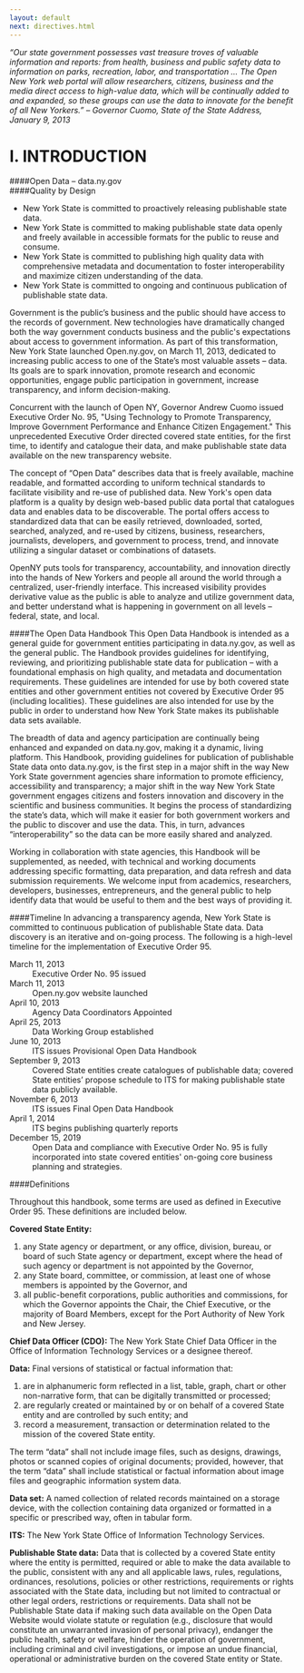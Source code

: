 ```yaml
---
layout: default
next: directives.html
---
```


*“Our state government possesses vast treasure troves of valuable information and reports: from health, business and public safety data to information on parks, recreation, labor, and transportation … The Open New York web portal will allow researchers, citizens, business and the media direct access to high-value data, which will be continually added to and expanded, so these groups can use the data to innovate for the benefit of all New Yorkers.” – Governor Cuomo, State of the State Address,        January 9, 2013*


I. INTRODUCTION
=========
####Open Data – data.ny.gov
<br />
####Quality by Design
*	New York State is committed to proactively releasing publishable state data.
*	New York State is committed to making publishable state data openly and freely available in accessible formats for the public to reuse and consume. 
*	New York State is committed to publishing high quality data with comprehensive metadata and documentation to foster interoperability and maximize citizen understanding of the data.
*	New York State is committed to ongoing and continuous publication of publishable state data.

Government is the public’s business and the public should have access to the records of government.  New technologies have dramatically changed both the way government conducts business and the public's expectations about access to government information.  As part of this transformation, New York State launched Open.ny.gov, on March 11, 2013, dedicated to increasing public access to one of the State’s most valuable assets – data.  Its goals are to spark innovation, promote research and economic opportunities, engage public participation in government, increase transparency, and inform decision-making.  

Concurrent with the launch of Open NY, Governor Andrew Cuomo issued Executive Order No. 95, "Using Technology to Promote Transparency, Improve Government Performance and Enhance Citizen Engagement."  This unprecedented Executive Order directed covered state entities, for the first time, to identify and catalogue their data, and make publishable state data available on the new transparency website.

The concept of “Open Data” describes data that is freely available, machine readable, and formatted according to uniform technical standards to facilitate visibility and re-use of published data.  New York's open data platform is a quality by design web-based public data portal that catalogues data and enables data to be discoverable.  The portal offers access to standardized data that can be easily retrieved, downloaded, sorted, searched, analyzed, and re-used by citizens, business, researchers, journalists, developers, and government to process, trend, and innovate utilizing a singular dataset or combinations of datasets.  

OpenNY puts tools for transparency, accountability, and innovation directly into the hands of New Yorkers and people all around the world through a centralized, user-friendly interface.  This increased visibility provides derivative value as the public is able to analyze and utilize government data, and better understand what is happening in government on all levels – federal, state, and local.  

####The Open Data Handbook
This Open Data Handbook is intended as a general guide for government entities participating in data.ny.gov, as well as the general public.  The Handbook provides guidelines for identifying, reviewing, and prioritizing publishable state data for publication – with a foundational emphasis on high quality, and metadata and documentation requirements. These guidelines are intended for use by both covered state entities and other government entities not covered by Executive Order 95 (including localities).  These guidelines are also intended for use by the public in order to understand how New York State makes its publishable data sets available. 

The breadth of data and agency participation are continually being enhanced and expanded on data.ny.gov, making it a dynamic, living platform. This Handbook, providing guidelines for publication of publishable State data onto data.ny.gov, is the first step in a major shift in the way New York State government agencies share information to promote efficiency, accessibility and transparency; a major shift in the way New York State government engages citizens and fosters innovation and discovery in the scientific and business communities.  It begins the process of standardizing the state’s data, which will make it easier for both government workers and the public to discover and use the data.  This, in turn, advances “interoperability” so the data can be more easily shared and analyzed.  

Working in collaboration with state agencies, this Handbook will be supplemented, as needed, with technical and working documents addressing specific formatting, data preparation, and data refresh and data submission requirements.  We welcome input from academics, researchers, developers, businesses, entrepreneurs, and the general public to help identify data that would be useful to them and the best ways of providing it. 

####Timeline
In advancing a transparency agenda, New York State is committed to continuous publication of publishable State data.  Data discovery is an iterative and on-going process.  The following is a high-level timeline for the implementation of Executive Order 95.


<dl>
  <dt>March 11, 2013</dt>
  <dd>Executive Order No. 95 issued	</dd>
  
  <dt>March 11, 2013</dt>
  <dd>Open.ny.gov website launched</dd>
  
  <dt>April 10, 2013</dt>
  <dd>Agency Data Coordinators Appointed</dd>

  <dt>April 25, 2013</dt>
  <dd>Data Working Group established	</dd>
  
  <dt>June 10, 2013</dt>
  <dd>ITS issues Provisional Open Data Handbook</dd>

  <dt>September 9, 2013</dt>
  <dd>Covered State entities create catalogues of publishable data; covered State entities’ propose schedule to ITS for making publishable state data publicly available.</dd>


  <dt>November 6, 2013</dt>
  <dd>ITS issues Final Open Data Handbook</dd>

  <dt>April 1, 2014</dt>
  <dd>ITS begins publishing quarterly reports </dd>

  <dt>December 15, 2019</dt>
  <dd>Open Data and compliance with Executive Order No. 95 is fully incorporated into state covered entities' on-going core business planning and strategies.</dd>
  
</dl>
    

####Definitions

Throughout this handbook, some terms are used as defined in Executive Order 95.  These definitions are included below.

**Covered State Entity:**	

1.	any State agency or department, or any office, division, bureau, or board of such State agency or department, except where the head of such agency or department is not appointed by the Governor, 
2.	any State board, committee, or commission, at least one of whose members is appointed by the Governor, and 
3.	all public-benefit corporations, public authorities and commissions, for which the Governor appoints the Chair, the Chief Executive, or the majority of Board Members, except for the Port Authority of New York and New Jersey.

**Chief Data Officer (CDO):**	The New York State Chief Data Officer in the Office of Information Technology Services or a designee thereof.

**Data:**  Final versions of statistical or factual information that:

1.	are in alphanumeric form reflected in a list, table, graph, chart or other non-narrative form, that can be digitally transmitted or processed;
2.	are regularly created or maintained by or on behalf of a covered State entity and are controlled by such entity; and 
3.	record a measurement, transaction or determination related to the mission of the covered State entity.

The term “data” shall not include image files, such as designs, drawings, photos or scanned copies of original documents; provided, however, that the term “data” shall include statistical or factual information about image files and geographic information system data.   

**Data set:** A named collection of related records maintained on a storage device, with the collection containing data organized or formatted in a specific or prescribed way, often in tabular form.

**ITS:**	The New York State Office of Information Technology Services.

**Publishable State data:** Data that is collected by a covered State entity where the entity is permitted, required or able to make the data available to the public, consistent with any and all applicable laws, rules, regulations, ordinances, resolutions, policies or other restrictions, requirements or rights associated with the State data, including but not limited to contractual or other legal orders, restrictions or requirements.  Data shall not be Publishable State data if making such data available on the Open Data Website would violate statute or regulation (e.g., disclosure that would constitute an unwarranted invasion of personal privacy), endanger the public health, safety or welfare, hinder the operation of government, including criminal and civil investigations, or impose an undue financial, operational or administrative burden on the covered State entity or State. 
